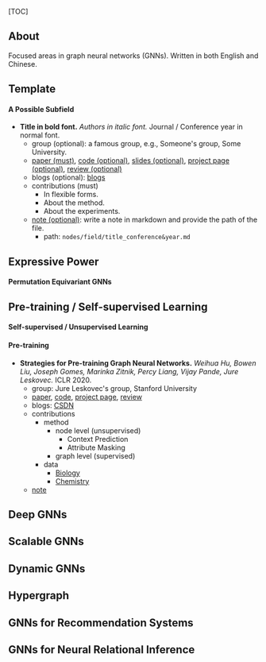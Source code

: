 [TOC]
## About
Focused areas in graph neural networks (GNNs). Written in both English and Chinese.
## Template
#### A Possible Subfield
- **Title in bold font.** *Authors in italic font.* Journal / Conference year in normal font.
  - group (optional): a famous group, e.g., Someone's group, Some University.
  - [paper (must)](link), [code (optional)](link), [slides (optional)](link), [project page (optional)](link), [review (optional)](link) 
  - blogs (optional): [blogs](link)
  - contributions (must)
    - In flexible forms.
    - About the method.
    - About the experiments.
  - [note (optional)](link): write a note in markdown and provide the path of the file.
    - path: `nodes/field/title_conference&year.md`
## Expressive Power
#### Permutation Equivariant GNNs
## Pre-training / Self-supervised Learning
#### Self-supervised / Unsupervised Learning
#### Pre-training
- **Strategies for Pre-training Graph Neural Networks.** *Weihua Hu, Bowen Liu, Joseph Gomes, Marinka Zitnik, Percy Liang, Vijay Pande, Jure Leskovec.* ICLR 2020.
  - group: Jure Leskovec's group, Stanford University
  - [paper](https://openreview.net/pdf?id=HJlWWJSFDH), [code](https://github.com/snap-stanford/pretrain-gnns), [project page](http://snap.stanford.edu/gnn-pretrain/), [review](https://openreview.net/forum?id=HJlWWJSFDH)
  - blogs: [CSDN](https://blog.csdn.net/fnoi2014xtx/article/details/107066797)
  - contributions
    - method
      - node level (unsupervised)
        - Context Prediction
        - Attribute Masking
      - graph level (supervised)
    - data
      - [Biology](http://snap.stanford.edu/gnn-pretrain/data/bio_dataset.zip)
      - [Chemistry](http://snap.stanford.edu/gnn-pretrain/data/chem_dataset.zip)
  - [note](notes/pre-train_self-supervised/Strategies%20for%20Pre-training%20Graph%20Neural%20Networks_ICLR2020.md)
## Deep GNNs
## Scalable GNNs
## Dynamic GNNs
## Hypergraph
## GNNs for Recommendation Systems
## GNNs for Neural Relational Inference
